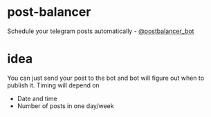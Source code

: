 # post-balancer
 Schedule your telegram posts automatically - [@postbalancer_bot](https://t.me/postbalancer_bot)

# idea
 You can just send your post to the bot and bot will figure out when to publish it.
 Timing will depend on
 - Date and time
 - Number of posts in one day/week